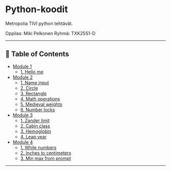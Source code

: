 # Python-koodit

Metropolia TIVI python tehtävät.

Oppilas: Miki Pelkonen
Ryhmä: TXK25S1-D

---

## 📖 Table of Contents

- [Module 1](./mod1/)
  - [1. Hello me](./mod1/01_hello_me.py)
- [Module 2](./mod2/)
  - [1. Name input](./mod2/01_name_input.py)
  - [2. Circle](./mod2/02_circle.py)
  - [3. Rectangle](./mod2/03_rectangle.py)
  - [4. Math operations](./mod2/04_sum_product_average.py)
  - [5. Medieval weights](./mod2/05_medieval_weights.py)
  - [6. Number locks](./mod2/06_number_lock.py)
- [Module 3](./mod3/)
  - [1. Zander limit](./mod3/01_zander_size_limit.py)
  - [2. Cabin class](./mod3/02_cabin_class.py)
  - [3. Hemoglobin](./mod3/03_hemoglobin.py)
  - [4. Leap year](./mod3/04_leap_year.py)
- [Module 4](./mod4/)
  - [1. While numbers](./mod4/01_while_numbers.py)
  - [2. Inches to centimeters](./mod4/02_inches_to_centimeters.py)
  - [3. Min max from prompt](./mod4/03_min_max_from_prompt.py)

---
